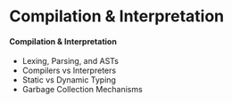 # Compilation & Interpretation

#### Compilation & Interpretation

* Lexing, Parsing, and ASTs
* Compilers vs Interpreters
* Static vs Dynamic Typing
* Garbage Collection Mechanisms
